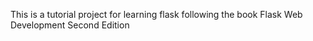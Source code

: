 This is a tutorial project for learning flask following the book Flask Web Development Second Edition